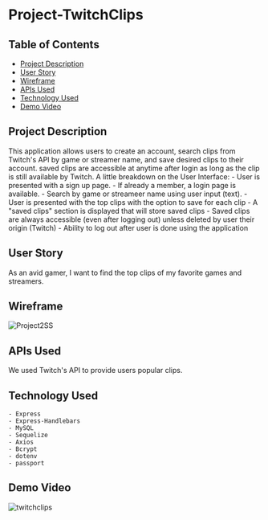 # Project-TwitchClips

## Table of Contents
* [Project Description](#Project-Description)
* [User Story](#User-Story)
* [Wireframe](#Wireframe)
* [APIs Used](#APIs-Used)
* [Technology Used](#Technology-Used)
* [Demo Video](#Demo-Video)


## Project Description

This application allows users to create an account, search clips from Twitch's API by game or streamer name, and save desired clips to their account. saved clips are accessible at anytime after login as long as the clip is still available by Twitch. 
A little breakdown on the User Interface:
    - User is presented with a sign up page.
    - If already a member, a login page is available.
    - Search by game or streameer name using user input (text).
    - User is presented with the top clips with the option to save for each clip
    - A "saved clips" section is displayed that will store saved clips
    - Saved clips are always accessible (even after logging out) unless deleted by user their origin (Twitch)
    - Ability to log out after user is done using the application

## User Story

As an avid gamer, I want to find the top clips of my favorite games and streamers. 

## Wireframe
![Project2SS](https://user-images.githubusercontent.com/73148818/103259064-1fd48000-4955-11eb-9398-89f3e14347c4.png)

## APIs Used

We used Twitch's API to provide users popular clips.

## Technology Used
    - Express
    - Express-Handlebars
    - MySQL
    - Sequelize
    - Axios
    - Bcrypt
    - dotenv
    - passport

## Demo Video
![twitchclips](https://user-images.githubusercontent.com/73148818/103260027-341a7c00-4959-11eb-8dd4-f91bae4a8378.gif)
